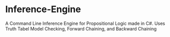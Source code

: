 # Inference-Engine
A Command Line Inference Engine for Propositional Logic made in C#. 
Uses Truth Tabel Model Checking, Forward Chaining, and Backward Chaining

